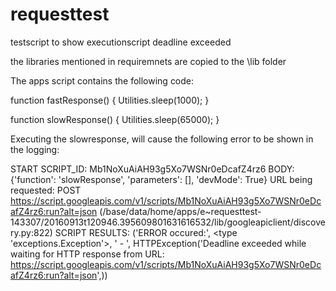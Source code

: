 # requesttest
testscript to show executionscript deadline exceeded


the libraries mentioned in requiremnets are copied to the \lib folder


The apps script contains the following code:


function fastResponse() {
  Utilities.sleep(1000);
}

function slowResponse() {
  Utilities.sleep(65000);
}


Executing the slowresponse, will cause the following error to be shown in the logging:

START SCRIPT_ID: Mb1NoXuAiAH93g5Xo7WSNr0eDcafZ4rz6 BODY: {'function': 'slowResponse', 'parameters': [], 'devMode': True}
URL being requested: POST https://script.googleapis.com/v1/scripts/Mb1NoXuAiAH93g5Xo7WSNr0eDcafZ4rz6:run?alt=json (/base/data/home/apps/e~requesttest-143307/20160913t120946.395609801631616532/lib/googleapiclient/discovery.py:822)
SCRIPT RESULTS:
('ERROR occured:', <type 'exceptions.Exception'>, ' - ', HTTPException('Deadline exceeded while waiting for HTTP response from URL: https://script.googleapis.com/v1/scripts/Mb1NoXuAiAH93g5Xo7WSNr0eDcafZ4rz6:run?alt=json',))



